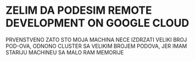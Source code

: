 # ZELIM DA PODESIM REMOTE DEVELOPMENT ON GOOGLE CLOUD

PRVENSTVENO ZATO STO MOJA MACHINA NECE IZDRZATI VELIKI BROJ POD-OVA, ODNONO CLUSTER SA VELIKIM BROJEM PODOVA, JER IMAM STARIJU MACHINEU SA MALO RAM MEMORIJE
